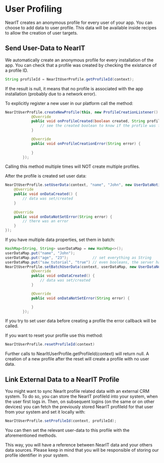 # User Profiling

NearIT creates an anonymous profile for every user of your app. You can choose to add data to user profile. This data will be available inside recipes to allow the creation of user targets.

## Send User-Data to NearIT

We automatically create an anonymous profile for every installation of the app. You can check that a profile was created by checking the existance of a profile ID.
```java
String profileId = NearItUserProfile.getProfileId(context);
```
If the result is null, it means that no profile is associated with the app installation (probably due to a network error).

To explicitly register a new user in our platform call the method:
```java
NearItUserProfile.createNewProfile(this, new ProfileCreationListener() {
            @Override
            public void onProfileCreated(boolean created, String profileId) {
                // see the created boolean to know if the profile was freshly created or was already created 
            }

            @Override
            public void onProfileCreationError(String error) {
                
            }
        });
```
Calling this method multiple times will NOT create multiple profiles.

After the profile is created set user data:
```java
NearItUserProfile.setUserData(context, "name", "John", new UserDataNotifier() {
    @Override
    public void onDataCreated() {
        // data was set/created                                                
    }
                                                       
    @Override
    public void onDataNotSetError(String error) {
        // there was an error                        
    }
});
```

If you have multiple data properties, set them in batch:
```java
HashMap<String, String> userDataMap = new HashMap<>();
userDataMap.put("name", "John");
userDataMap.put("age", "23");           // set everything as String
userDataMap.put("saw_tutorial", "true") // even booleans, the server has all the right logic
NearItUserProfile.setBatchUserData(context, userDataMap, new UserDataNotifier() {
            @Override
            public void onDataCreated() {
                // data was set/created 
            }

            @Override
            public void onDataNotSetError(String error) {

            }
        });
```
If you try to set user data before creating a profile the error callback will be called.

If you want to reset your profile use this method:
```java
NearItUserProfile.resetProfileId(context)
```
Further calls to NearItUserProfile.getProfileId(context) will return null.
A creation of a new profile after the reset will create a profile with no user data.

## Link External Data to a NearIT Profile

You might want to sync NearIt profile related data with an external CRM system. To do so, you can store the NearIT profileId into your system, when the user first logs in.
Then, on subsequent logins (on the same or on other devices) you can fetch the previously stored NearIT profileId for that user from your system and set it locally with:
```java
NearItUserProfile.setProfileId(context, profileId);
```
You can then set the relevant user-data to this profile with the aforementioned methods.

This way, you will have a reference between NearIT data and your others data sources. 
Please keep in mind that you will be responsible of storing our profile identifier in your system.